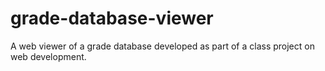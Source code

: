 # grade-database-viewer
A web viewer of a grade database developed as part of a class project on web development.
